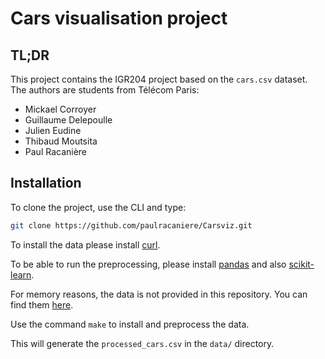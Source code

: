 # Cars visualisation project

## TL;DR

This project contains the IGR204 project based on the `cars.csv` dataset. The authors are students from Télécom Paris:

- Mickael Corroyer
- Guillaume Delepoulle
- Julien Eudine
- Thibaud Moutsita
- Paul Racanière

## Installation

To clone the project, use the CLI and type:

```bash
git clone https://github.com/paulracaniere/Carsviz.git
```

To install the data please install [curl](https://curl.haxx.se/).

To be able to run the preprocessing, please install [pandas](https://pandas.pydata.org/) and also [scikit-learn](https://scikit-learn.org/stable/).

For memory reasons, the data is not provided in this repository. You can find them [here](https://perso.telecom-paristech.fr/eagan/class/igr204/data/cars.csv).

Use the command `make` to install and preprocess the data.

This will generate the `processed_cars.csv` in the `data/` directory.

